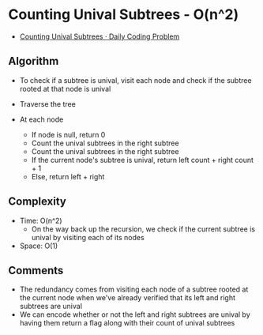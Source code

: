 # Counting Unival Subtrees - O(n^2)

* [Counting Unival Subtrees · Daily Coding Problem](https://www.dailycodingproblem.com/blog/unival-trees/)

## Algorithm

* To check if a subtree is unival, visit each node and check if the subtree rooted at that node is unival

* Traverse the tree
* At each node
    * If node is null, return 0
    * Count the unival subtrees in the right subtree
    * Count the unival subtrees in the right subtree
    * If the current node's subtree is unival, return left count + right count + 1
    * Else, return left + right

## Complexity

* Time: O(n^2)
    * On the way back up the recursion, we check if the current subtree is unival by visiting each of its nodes
* Space: O(1)

## Comments

* The redundancy comes from visiting each node of a subtree rooted at the current node when we've already verified that its left and right subtrees are unival
* We can encode whether or not the left and right subtrees are unival by having them return a flag along with their count of unival subtrees
